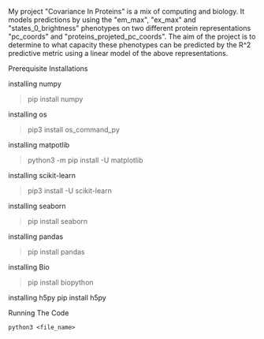 
My project "Covariance In Proteins" is a mix of computing and biology. It models predictions by  using the "em_max", "ex_max" and "states_0_brightness" phenotypes on two different protein representations "pc_coords" and "proteins_projeted_pc_coords". The aim of the project is to determine to what capacity these phenotypes can be predicted by the R^2 predictive metric using a linear model of the above representations.

Prerequisite Installations

installing numpy
>pip install numpy

installing os
>pip3 install os_command_py

installing matpotlib
>python3 -m pip install -U matplotlib

installing scikit-learn
>pip3 install -U scikit-learn

installing seaborn
>pip install seaborn

installing pandas
>pip install pandas

installing Bio
>pip install biopython

installing h5py
	   pip install h5py

Running The Code

	python3 <file_name>



